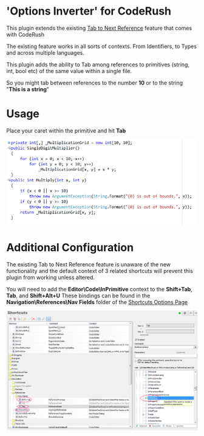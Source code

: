 'Options Inverter' for CodeRush
===

This plugin extends the existing [Tab to Next Reference](http://community.devexpress.com/blogs/rorybecker/archive/2011/04/08/coderush-tip-tab-to-next-reference.aspx) feature that comes with CodeRush

The existing feature works in all sorts of contexts. From Identifiers, to Types and across multiple languages. 

This plugin adds the ability to Tab among references to primitives (string, int, bool etc) of the same value within a single file.

So you might tab between references to the number **10** or to the string "**This is a string**"

Usage
======
Place your caret within the primitive and hit **Tab**

![](Screenshots/TabToNextPrimitive.gif)

Additional Configuration
======

The existing Tab to Next Reference feature is unaware of the new functionality and the default context of 3 related shortcuts will prevent this plugin from working unless altered.

You will need to add the **Editor\Code\InPrimitive** context to the **Shift+Tab**, **Tab**, and **Shift+Alt+U** 
These bindings can be found in the **Navigation\References\Nav Fields** folder of the [Shortcuts Options Page](http://community.devexpress.com/blogs/rorybecker/archive/2010/10/05/binding-keys-in-coderush.aspx)

![](Screenshots/InPrimitiveContextChange.png)
